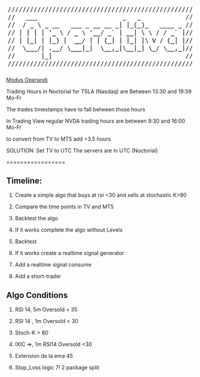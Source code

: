 ![alt text](./img/image.png)

[Modus Operandi](./Funktionsweise.MD)

Trading Hours in Noctorial for TSLA (Nasdaq) are
Between 
13:30 and 19:59 Mo-Fr

The trades timestamps have to fall between those hours

In Trading View regular NVDA trading hours are between
9:30 and 16:00 Mo-Fr


to convert from TV to MT5 add +3.5 hours


SOLUTION: Set TV to UTC
The servers are in UTC (Noctorial)


=================

## Timeline:

1) Create a simple algo that buys at rsi <30 and sells at stochastic K>80
2) Compare the time points in TV and MT5

3) Backtest the algo
4) If it works complete the algo without Levels

5) Backtest
6) If it works create a realtime signal generator
7) Add a realtime signal consume

8) Add a short-trader

## Algo Conditions

1) RSI 14, 5m Oversold < 35
2) RSI 14 , 1m Oversold < 30
3) Stoch-K > 80
4) IXIC =>, 1m RSI14 Oversold <30

5) Extension de la ema 45
6) Stop_Loss logic
7! 2 package split